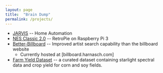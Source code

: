 ```yaml
---
layout:	page
title:	"Brain Dump"
permalink: /projects/
---
```


* [JARVIS](https://github.com/raulium/jarvis) --  Home Automation
* [NES Classic 2.0](https://harnasch.com/diy/project-complete-nes/) -- RetroPie on Raspberry Pi 3
* [Better-Billboard](https://github.com/raulium/better-billboard) --  Improved artist search capability than the billboard website
  * Currently hosted at [billboard.harnasch.com]
* [Farm Yield Dataset](https://github.com/raulium/FarmYield-Dataset) -- a curated dataset containing starlight spectral data and crop yield for corn and soy fields.